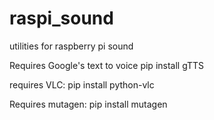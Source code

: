 # raspi_sound
utilities for raspberry pi sound

Requires Google's text to voice
    pip install gTTS

requires VLC:
    pip install python-vlc

Requires mutagen:
    pip install mutagen